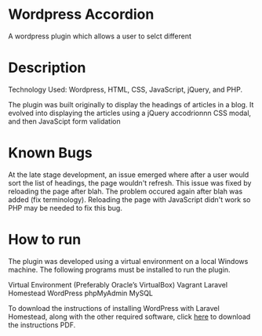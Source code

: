# Wordpress Accordion
A wordpress plugin which allows a user to selct different

# Description
Technology Used: Wordpress, HTML, CSS, JavaScript, jQuery, and PHP.

The plugin was built originally to display the headings of articles in a blog. It evolved into displaying the articles using a jQuery accodrionnn CSS modal,
and then JavaScipt form validation

# Known Bugs
At the late stage development, an issue emerged where after a user would sort the list of headings, the page wouldn't refresh. This issue was fixed by reloading the page
after blah. The problem occured again after blah was added (fix terminology). Reloading the page with JavaScript didn't work so PHP may be needed to fix this bug.

# How to run
The plugin was developed using a virtual environment on a local Windows machine. The following programs must be installed to run the plugin.

Virtual Environment (Preferably Oracle’s VirtualBox)
Vagrant
Laravel Homestead
WordPress
phpMyAdmin
MySQL

To download the instructions of installing WordPress with Laravel Homestead, along with the other required software, click [here](https://github.com/user-attachments/files/21222285/WordPress.Download.Instructions.docx.pdf) to download the instructions PDF.
